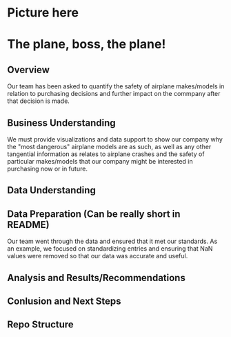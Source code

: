 # Picture here
# The plane, boss, the plane!
## Overview
Our team has been asked to quantify the safety of airplane makes/models in relation to purchasing decisions and further impact on the commpany after that decision is made.
## Business Understanding
We must provide visualizations and data support to show our company why the "most dangerous" airplane models are as such, as well as any other tangential information as relates to airplane crashes and the safety of particular makes/models that our company might be interested in purchasing now or in future.
## Data Understanding
## Data Preparation (Can be really short in README)
Our team went through the data and ensured that it met our standards. As an example, we focused on standardizing entries and ensuring that NaN values were removed so that our data was accurate and useful.
## Analysis and Results/Recommendations
## Conlusion and Next Steps
## Repo Structure
